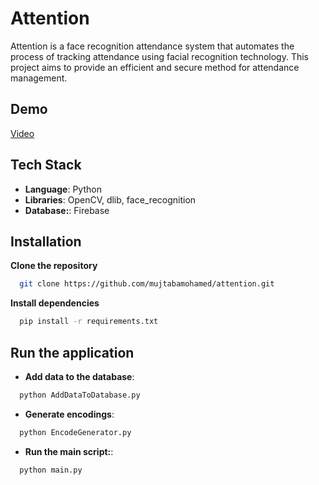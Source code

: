 # Attention

Attention is a face recognition attendance system that automates the process of tracking attendance using facial recognition technology. This project aims to provide an efficient and secure method for attendance management.

## Demo

[Video](https://drive.google.com/file/d/12V_0Jr4H6Modj3vr-qgQD2LEPVDC2mMx/view?usp=drive_link)

## Tech Stack

- **Language**: Python
- **Libraries**: OpenCV, dlib, face_recognition
- **Database:**: Firebase

## Installation

**Clone the repository**
```bash
  git clone https://github.com/mujtabamohamed/attention.git
```

**Install dependencies**

```bash
  pip install -r requirements.txt
```


## Run the application
- **Add data to the database**:
```bash
  python AddDataToDatabase.py
```

- **Generate encodings**:
```bash
  python EncodeGenerator.py
```

- **Run the main script:**:
```bash
  python main.py
```
